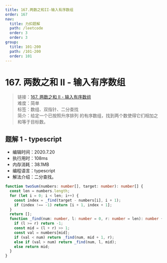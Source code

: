 ```yaml
---
title: 167.两数之和II-输入有序数组
order: 167
nav:
  title: 力扣题解
  path: /leetcode
  order: 3
  order: 3
group:
  title: 101-200
  path: /101-200
  order: 101
---
```


# 167. 两数之和 II - 输入有序数组

> 链接：[167. 两数之和 II - 输入有序数组](https://leetcode-cn.com/problems/two-sum-ii-input-array-is-sorted/)  
> 难度：简单  
> 标签：数组、双指针、二分查找  
> 简介：给定一个已按照升序排列 的有序数组，找到两个数使得它们相加之和等于目标数。

## 题解 1 - typescript

- 编辑时间：2020.7.20
- 执行用时：108ms
- 内存消耗：38.1MB
- 编程语言：typescript
- 解法介绍：二分查找。

```typescript
function twoSum(numbers: number[], target: number): number[] {
  const len = numbers.length;
  for (let i = 0; i < len; i++) {
    const index = _find(target - numbers[i], i + 1);
    if (index !== -1) return [i + 1, index + 1];
  }
  return [];
  function _find(num: number, l: number = 0, r: number = len): number {
    if (l >= r) return -1;
    const mid = (l + r) >> 1;
    const val = numbers[mid];
    if (val < num) return _find(num, mid + 1, r);
    else if (val > num) return _find(num, l, mid);
    else return mid;
  }
}
```
